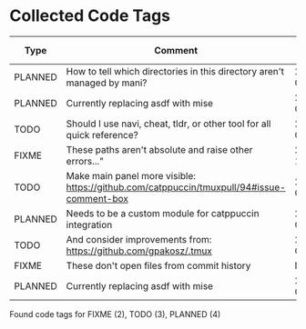 # Collected Code Tags

| Type    | Comment                                                                                   | Last Edit  | Source File                                                                                                                                                                                                                       |
|---------|-------------------------------------------------------------------------------------------|------------|-----------------------------------------------------------------------------------------------------------------------------------------------------------------------------------------------------------------------------------|
| PLANNED | How to tell which directories in this directory aren't managed by mani?                   | 2024-03-14 | [Developer/kyleking/mani.yaml:2](https://github.com/KyleKing/dotfiles/blame/2e93258178b4628d162f14a983b300a6a5c5e281/Developer/kyleking/mani.yaml#L2)                                                                             |
| PLANNED | Currently replacing asdf with mise                                                        | 2024-09-25 | [dot_config/my_config/executable_generate_machine_snapshot.sh.tmpl:31](https://github.com/KyleKing/dotfiles/blame/537a13390c10b70a2c225385b388225c649a2b04/dot_config/my_config/executable_generate_machine_snapshot.sh.tmpl#L31) |
| TODO    | Should I use navi, cheat, tldr, or other tool for all quick reference?                    | 2024-03-18 | [dot_config/my_config/private__omz.sh:17](https://github.com/KyleKing/dotfiles/blame/c68cd58be9c9b1e2982b75be6ce0dbe1321b8b70/dot_config/my_config/private__omz.sh#L15)                                                           |
| FIXME   | These paths aren't absolute and raise other errors..."                                    | 2022-12-12 | [dot_config/my_config/private_cli_tools.sh:37](https://github.com/KyleKing/dotfiles/blame/c84074aed23f598a42083cf42bab5fe78acf8c15/dot_config/my_config/private_cli_tools.sh#L28)                                                 |
| TODO    | Make main panel more visible: https://github.com/catppuccin/tmuxpull/94#issue-comment-box | 2024-01-31 | [dot_tmux.conf.tmpl:71](https://github.com/KyleKing/dotfiles/blame/15f4b701546428a1ccdf5521363f2b3a15d59cac/dot_tmux.conf#L69)                                                                                                    |
| PLANNED | Needs to be a custom module for catppuccin integration                                    | 2024-03-21 | [dot_tmux.conf.tmpl:95](https://github.com/KyleKing/dotfiles/blame/a6c1a56cab3a0c858e88797a79b528ff469cbf18/dot_tmux.conf#L95)                                                                                                    |
| TODO    | And consider improvements from: https://github.com/gpakosz/.tmux                          | 2024-01-31 | [dot_tmux.conf.tmpl:108](https://github.com/KyleKing/dotfiles/blame/15f4b701546428a1ccdf5521363f2b3a15d59cac/dot_tmux.conf#L108)                                                                                                  |
| FIXME   | These don't open files from commit history                                                | N/A        | private_Library/private_Application Support/lazygit/config.yml:29                                                                                                                                                                 |
| PLANNED | Currently replacing asdf with mise                                                        | 2024-09-25 | [private_dot_zshrc.tmpl:32](https://github.com/KyleKing/dotfiles/blame/537a13390c10b70a2c225385b388225c649a2b04/private_dot_zshrc#L33)                                                                                            |

Found code tags for FIXME (2), TODO (3), PLANNED (4)

<!-- calcipy_skip_tags -->
